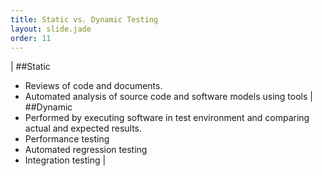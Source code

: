 ```yaml
---
title: Static vs. Dynamic Testing
layout: slide.jade
order: 11
---
```

|
##Static
  - Reviews of code and documents.
  - Automated analysis of source code and software models using tools
|
##Dynamic
  - Performed by executing software in test environment and comparing actual and expected results.
  - Performance testing
  - Automated regression testing
  - Integration testing
|
